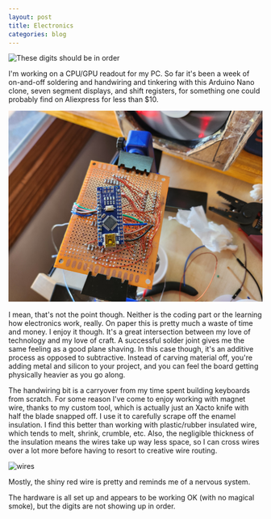 ```yaml
---
layout: post
title: Electronics
categories: blog
---
```


![These digits should be in order](/assets/lcd3.jpg)

I'm working on a CPU/GPU readout for my PC.  So far it's been a week of on-and-off soldering and handwiring and tinkering with this Arduino Nano clone, seven segment displays, and shift registers, for something one could probably find on Aliexpress for less than $10.

![board](/assets/lcd1.jpg)

I mean, that's not the point though.  Neither is the coding part or the learning how electronics work, really.  On paper this is pretty much a waste of time and money.  I enjoy it though.  It's a great intersection between my love of technology and my love of craft.  A successful solder joint gives me the same feeling as a good plane shaving.  In this case though, it's an additive process as opposed to subtractive.  Instead of carving material off, you're adding metal and silicon to your project, and you can feel the board getting physically heavier as you go along.

The handwiring bit is a carryover from my time spent building keyboards from scratch.  For some reason I've come to enjoy working with magnet wire, thanks to my custom tool, which is actually just an Xacto knife with half the blade snapped off.  I use it to carefully scrape off the enamel insulation.  I find this better than working with plastic/rubber insulated wire, which tends to melt, shrink, crumble, etc.  Also, the negligible thickness of the insulation means the wires take up way less space, so I can cross wires over a lot more before having to resort to creative wire routing.

![wires](/assets/lcd2.jpg)

Mostly, the shiny red wire is pretty and reminds me of a nervous system.

The hardware is all set up and appears to be working OK (with no magical smoke), but the digits are not showing up in order.  
